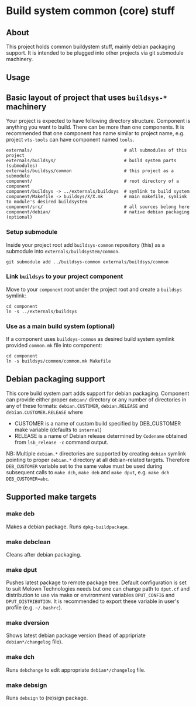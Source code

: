 # Build system common (core) stuff

## About

This project holds common buildystem stuff, mainly debian packaging support. It is intended to be plugged into other projects via git submodule machinery.

## Usage

## Basic layout of project that uses `buildsys-*` machinery

Your project is expected to have following directory structure. Component is anything you want to build. There can be more than one components. It is recommended that one component has name similar to project name, e.g. project `vts-tools` can have component named `tools`.
 
```
externals/                                   # all submodules of this project
externals/buildsys/                          # build system parts (submodules)
externals/buildsys/common                    # this project as a submodule
component/                                   # root directory of a component
component/buildsys -> ../externals/buildsys  # symlink to build system
component/Makefile -> buildsys/X/X.mk        # main makefile, symlink to module's desired buildsystem
component/src/                               # all sources belong here
component/debian/                            # native debian packaging (optional)
```

### Setup submodule

Inside your project root add `buildsys-common` repository (this) as a submodule into `externals/buildsystem/common`.

```
git submodule add ../buildsys-common externals/buildsys/common
```

### Link `buildsys` to your project component

Move to your `component` root under the project root and create a `buildsys` symlink:

```
cd component
ln -s ../externals/buildsys
```

### Use as a main build system (optional)

If a component uses `buildsys-common` as desired build system symlink provided `common.mk` file into component:

```
cd component
ln -s buildsys/common/common.mk Makefile
```

## Debian packaging support

This core build system part adds support for debian packaging. Component can provide either proper `debian/` directory or any number of directories in any of these formats: `debian.CUSTOMER`, `debian.RELEASE` and `debian.CUSTOMER.RELEASE` where
 * CUSTOMER is a name of custom build specified by DEB_CUSTOMER make variable (defaults to `internal`)
 * RELEASE is a name of Debian release determined by `Codename` obtained from `lsb_release -c` command output.
 
NB: Multiple `debian.*` directories are supported by creating `debian` symlink pointing to proper `debian.*` directory at all debian-related targets. Therefore `DEB_CUSTOMER` variable set to the same value must be used during subsequent calls to `make dch`, `make deb` and `make dput`, e.g. `make dch DEB_CUSTOMER=abc`.
 
## Supported make targets

### make deb

Makes a debian package. Runs `dpkg-buildpackage`.

### make debclean

Cleans after debian packaging.

### make dput

Pushes latest package to remote package tree. Default configuration is set to suit Melown Technologies needs but one can change path to `dput.cf` and distribution to use via make or environment variables `DPUT_CONFIG` and `DPUT_DISTRIBUTION`. It is recommended to export these variable in user's profile (e.g. `~/.bashrc`).

### make dversion

Shows latest debian package version (head of appripriate `debian*/changelog` file).

### make dch

Runs `debchange` to edit appropriate `debian*/changelog` file.

### make debsign

Runs `debsign` to (re)sign package.
